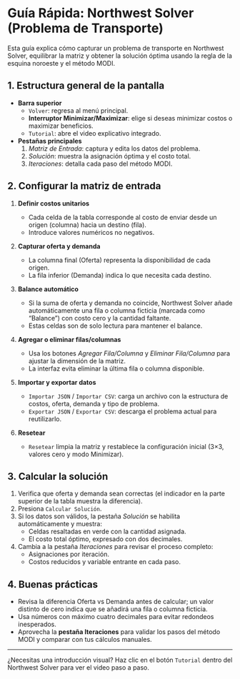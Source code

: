 # Guía Rápida: Northwest Solver (Problema de Transporte)

Esta guía explica cómo capturar un problema de transporte en Northwest Solver, equilibrar la matriz y obtener la solución óptima usando la regla de la esquina noroeste y el método MODI.

## 1. Estructura general de la pantalla

- **Barra superior**  
  - `Volver`: regresa al menú principal.  
  - **Interruptor Minimizar/Maximizar**: elige si deseas minimizar costos o maximizar beneficios.  
  - `Tutorial`: abre el video explicativo integrado.
- **Pestañas principales**  
  1. *Matriz de Entrada*: captura y edita los datos del problema.  
  2. *Solución*: muestra la asignación óptima y el costo total.  
  3. *Iteraciones*: detalla cada paso del método MODI.

## 2. Configurar la matriz de entrada

1. **Definir costos unitarios**  
   - Cada celda de la tabla corresponde al costo de enviar desde un origen (columna) hacia un destino (fila).
   - Introduce valores numéricos no negativos.  

2. **Capturar oferta y demanda**  
   - La columna final (Oferta) representa la disponibilidad de cada origen.  
   - La fila inferior (Demanda) indica lo que necesita cada destino.

3. **Balance automático**  
   - Si la suma de oferta y demanda no coincide, Northwest Solver añade automáticamente una fila o columna ficticia (marcada como “Balance”) con costo cero y la cantidad faltante.
   - Estas celdas son de solo lectura para mantener el balance.

4. **Agregar o eliminar filas/columnas**  
   - Usa los botones *Agregar Fila/Columna* y *Eliminar Fila/Columna* para ajustar la dimensión de la matriz.  
   - La interfaz evita eliminar la última fila o columna disponible.

5. **Importar y exportar datos**  
   - `Importar JSON` / `Importar CSV`: carga un archivo con la estructura de costos, oferta, demanda y tipo de problema.  
   - `Exportar JSON` / `Exportar CSV`: descarga el problema actual para reutilizarlo.

6. **Resetear**  
   - `Resetear` limpia la matriz y restablece la configuración inicial (3×3, valores cero y modo Minimizar).

## 3. Calcular la solución

1. Verifica que oferta y demanda sean correctas (el indicador en la parte superior de la tabla muestra la diferencia).
2. Presiona `Calcular Solución`.  
3. Si los datos son válidos, la pestaña *Solución* se habilita automáticamente y muestra:  
   - Celdas resaltadas en verde con la cantidad asignada.  
   - El costo total óptimo, expresado con dos decimales.  
4. Cambia a la pestaña *Iteraciones* para revisar el proceso completo:  
   - Asignaciones por iteración.  
   - Costos reducidos y variable entrante en cada paso.

## 4. Buenas prácticas

- Revisa la diferencia Oferta vs Demanda antes de calcular; un valor distinto de cero indica que se añadirá una fila o columna ficticia.  
- Usa números con máximo cuatro decimales para evitar redondeos inesperados.  
- Aprovecha la **pestaña Iteraciones** para validar los pasos del método MODI y comparar con tus cálculos manuales.

---

¿Necesitas una introducción visual? Haz clic en el botón `Tutorial` dentro del Northwest Solver para ver el video paso a paso.
